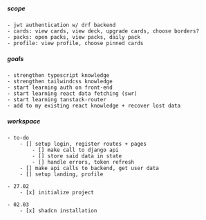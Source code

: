 ##### scope

    - jwt authentication w/ drf backend
    - cards: view cards, view deck, upgrade cards, choose borders?
    - packs: open packs, view packs, daily pack
    - profile: view profile, choose pinned cards

##### goals

    - strengthen typescript knowledge
    - strengthen tailwindcss knowledge
    - start learning auth on front-end
    - start learning react data fetching (swr)
    - start learning tanstack-router
    - add to my existing react knowledge + recover lost data

##### workspace

    - to-do
        - [] setup login, register routes + pages
            - [] make call to django api
            - [] store said data in state
            - [] handle errors, token refresh
        - [] make api calls to backend, get user data
        - [] setup landing, profile

    - 27.02
        - [x] initialize project

    - 02.03
        - [x] shadcn installation
